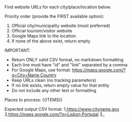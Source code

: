 Find website URLs for each city/place/location below.

Priority order (provide the FIRST available option):
1. Official city/municipality website (most preferred)
2. Official tourism/visitor website
3. Google Maps link to the location
4. If none of the above exist, return empty

IMPORTANT:
- Return ONLY valid CSV format, no markdown formatting
- Each line must have "id" and "link" separated by a comma
- For Google Maps, use format: https://maps.google.com/?q=City+Name,Country
- Keep URLs clean (no tracking parameters)
- If no link exists, return empty value for that entity
- Do not include any other text or formatting

Places to process:
{{ITEMS}}

Expected output CSV format:
1,https://www.cityname.gov
2,https://maps.google.com/?q=Lisbon,Portugal
3,,
